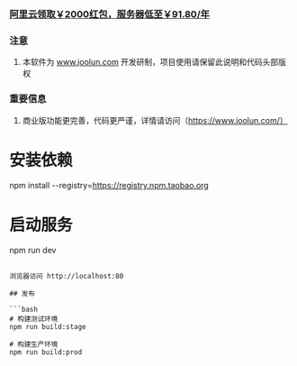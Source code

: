 ### [阿里云领取￥2000红包，服务器低至￥91.80/年](https://promotion.aliyun.com/ntms/yunparter/invite.html?userCode=ktp7i3ac)

### 注意
1. 本软件为 www.joolun.com 开发研制，项目使用请保留此说明和代码头部版权

### 重要信息
1. 商业版功能更完善，代码更严谨，详情请访问（https://www.joolun.com/）

# 安装依赖
npm install --registry=https://registry.npm.taobao.org

# 启动服务
npm run dev
```

浏览器访问 http://localhost:80

## 发布

```bash
# 构建测试环境
npm run build:stage

# 构建生产环境
npm run build:prod
```